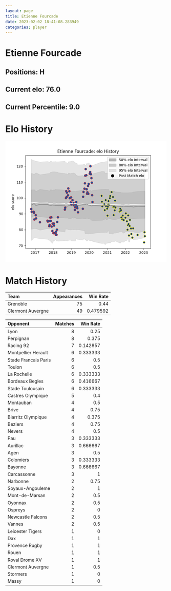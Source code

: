 ```yaml
---  
layout: page  
title: Etienne Fourcade  
date: 2023-02-02 18:41:08.283949  
categories: player  
---
```

# Etienne Fourcade

## Positions: H

## Current elo: 76.0

## Current Percentile: 9.0

# Elo History


![elo history](history_EtienneFourcade.png)
# Match History


| Team              |   Appearances |   Win Rate |
|:------------------|--------------:|-----------:|
| Grenoble          |            75 |   0.44     |
| Clermont Auvergne |            49 |   0.479592 |

| Opponent             |   Matches |   Win Rate |
|:---------------------|----------:|-----------:|
| Lyon                 |         8 |   0.25     |
| Perpignan            |         8 |   0.375    |
| Racing 92            |         7 |   0.142857 |
| Montpellier Herault  |         6 |   0.333333 |
| Stade Francais Paris |         6 |   0.5      |
| Toulon               |         6 |   0.5      |
| La Rochelle          |         6 |   0.333333 |
| Bordeaux Begles      |         6 |   0.416667 |
| Stade Toulousain     |         6 |   0.333333 |
| Castres Olympique    |         5 |   0.4      |
| Montauban            |         4 |   0.5      |
| Brive                |         4 |   0.75     |
| Biarritz Olympique   |         4 |   0.375    |
| Beziers              |         4 |   0.75     |
| Nevers               |         4 |   0.5      |
| Pau                  |         3 |   0.333333 |
| Aurillac             |         3 |   0.666667 |
| Agen                 |         3 |   0.5      |
| Colomiers            |         3 |   0.333333 |
| Bayonne              |         3 |   0.666667 |
| Carcassonne          |         3 |   1        |
| Narbonne             |         2 |   0.75     |
| Soyaux-Angouleme     |         2 |   1        |
| Mont-de-Marsan       |         2 |   0.5      |
| Oyonnax              |         2 |   0.5      |
| Ospreys              |         2 |   0        |
| Newcastle Falcons    |         2 |   0.5      |
| Vannes               |         2 |   0.5      |
| Leicester Tigers     |         1 |   0        |
| Dax                  |         1 |   1        |
| Provence Rugby       |         1 |   1        |
| Rouen                |         1 |   1        |
| Roval Drome XV       |         1 |   1        |
| Clermont Auvergne    |         1 |   0.5      |
| Stormers             |         1 |   0        |
| Massy                |         1 |   0        |